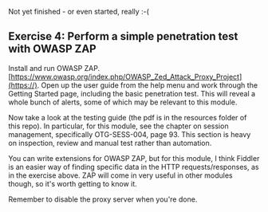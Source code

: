 Not yet finished - or even started, really :-(

Exercise 4: Perform a simple penetration test with OWASP ZAP
-----

Install and run OWASP ZAP. [https://www.owasp.org/index.php/OWASP_Zed_Attack_Proxy_Project](https://). Open up the user guide from the help menu and work through the Getting Started page, including the basic penetration test. This will reveal a whole bunch of alerts, some of which may be relevant to this module.

Now take a look at the testing guide (the pdf is in the resources folder of this repo). In particular, for this module, see the chapter on session management, specifically OTG-SESS-004, page  93. This section is heavy on inspection, review and manual test rather than automation.

You can write extensions for OWASP ZAP, but for this module, I think Fiddler is an easier way of finding specific data in the HTTP requests/responses, as in the exercise above. ZAP will come in very useful in other modules though, so it's worth getting to know it.

Remember to disable the proxy server when you're done.


